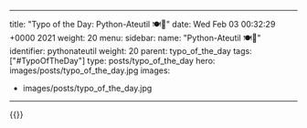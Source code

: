 
---
title: "Typo of the Day: Python-Ateutil 🍽🥢"
date: Wed Feb 03 00:32:29 +0000 2021
weight: 20
menu:
  sidebar:
    name: "Python-Ateutil 🍽🥢"
    identifier: pythonateutil
    weight: 20
    parent: typo_of_the_day
tags: ["#TypoOfTheDay"]
type: posts/typo_of_the_day
hero: images/posts/typo_of_the_day.jpg
images:
- images/posts/typo_of_the_day.jpg
---


{{<tweet user="mariatta" id="1356762448586448897">}}

